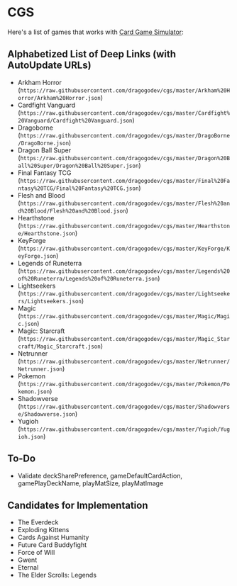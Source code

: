 # CGS

Here's a list of games that works with [Card Game Simulator](https://www.cardgamesimulator.com):

## Alphabetized List of Deep Links (with AutoUpdate URLs)
- Arkham Horror (`https://raw.githubusercontent.com/dragogodev/cgs/master/Arkham%20Horror/Arkham%20Horror.json`)
- Cardfight Vanguard (`https://raw.githubusercontent.com/dragogodev/cgs/master/Cardfight%20Vanguard/Cardfight%20Vanguard.json`)
- Dragoborne (`https://raw.githubusercontent.com/dragogodev/cgs/master/DragoBorne/DragoBorne.json`)
- Dragon Ball Super (`https://raw.githubusercontent.com/dragogodev/cgs/master/Dragon%20Ball%20Super/Dragon%20Ball%20Super.json`)
- Final Fantasy TCG (`https://raw.githubusercontent.com/dragogodev/cgs/master/Final%20Fantasy%20TCG/Final%20Fantasy%20TCG.json`)
- Flesh and Blood (`https://raw.githubusercontent.com/dragogodev/cgs/master/Flesh%20and%20Blood/Flesh%20and%20Blood.json`)
- Hearthstone (`https://raw.githubusercontent.com/dragogodev/cgs/master/Hearthstone/Hearthstone.json`)
- KeyForge (`https://raw.githubusercontent.com/dragogodev/cgs/master/KeyForge/KeyForge.json`)
- Legends of Runeterra (`https://raw.githubusercontent.com/dragogodev/cgs/master/Legends%20of%20Runeterra/Legends%20of%20Runeterra.json`)
- Lightseekers (`https://raw.githubusercontent.com/dragogodev/cgs/master/Lightseekers/Lightseekers.json`)
- Magic (`https://raw.githubusercontent.com/dragogodev/cgs/master/Magic/Magic.json`)
- Magic: Starcraft (`https://raw.githubusercontent.com/dragogodev/cgs/master/Magic_Starcraft/Magic_Starcraft.json`)
- Netrunner (`https://raw.githubusercontent.com/dragogodev/cgs/master/Netrunner/Netrunner.json`)
- Pokemon (`https://raw.githubusercontent.com/dragogodev/cgs/master/Pokemon/Pokemon.json`)
- Shadowverse (`https://raw.githubusercontent.com/dragogodev/cgs/master/Shadowverse/Shadowverse.json`)
- Yugioh (`https://raw.githubusercontent.com/dragogodev/cgs/master/Yugioh/Yugioh.json`)

## To-Do
- Validate deckSharePreference, gameDefaultCardAction, gamePlayDeckName, playMatSize, playMatImage

## Candidates for Implementation
- The Everdeck
- Exploding Kittens
- Cards Against Humanity
- Future Card Buddyfight
- Force of Will
- Gwent
- Eternal
- The Elder Scrolls: Legends
